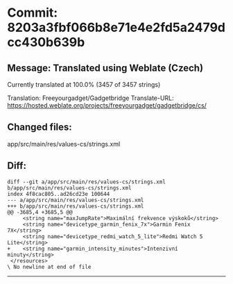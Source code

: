 # Commit: 8203a3fbf066b8e71e4e2fd5a2479dcc430b639b
## Message: Translated using Weblate (Czech)

Currently translated at 100.0% (3457 of 3457 strings)

Translation: Freeyourgadget/Gadgetbridge
Translate-URL: https://hosted.weblate.org/projects/freeyourgadget/gadgetbridge/cs/
## Changed files:
app/src/main/res/values-cs/strings.xml

## Diff:
```
diff --git a/app/src/main/res/values-cs/strings.xml b/app/src/main/res/values-cs/strings.xml
index 4f8cac805..ad26cd23e 100644
--- a/app/src/main/res/values-cs/strings.xml
+++ b/app/src/main/res/values-cs/strings.xml
@@ -3685,4 +3685,5 @@
     <string name="maxJumpRate">Maximální frekvence výskoků</string>
     <string name="devicetype_garmin_fenix_7x">Garmin Fenix 7X</string>
     <string name="devicetype_redmi_watch_5_lite">Redmi Watch 5 Lite</string>
+    <string name="garmin_intensity_minutes">Intenzivní minuty</string>
 </resources>
\ No newline at end of file
```
-----------------------------------

